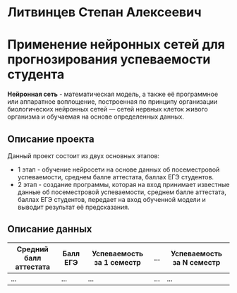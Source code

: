 # Литвинцев Степан Алексеевич
# Применение нейронных сетей для прогнозирования успеваемости студента
<b>Нейронная сеть</b> - математическая модель, а также её программное или аппаратное воплощение, построенная по принципу организации биологических нейронных сетей — сетей нервных клеток живого организма и обучаемая на основе определенных данных.
## Описание проекта
Данный проект состоит из двух основных этапов:
- 1 этап - обучение нейросети на основе данных об посеместровой успеваемости, среднем балле аттестата, баллах ЕГЭ студентов.
- 2 этап - создание программы, которая на вход принимает известные данные об посеместровой успеваемости, среднем балле аттестата, баллах ЕГЭ студентов, передает на вход обученной модели и выводит результат её предсказания.
## Описание данных
|Средний балл аттестата|Балл ЕГЭ|Успеваемость за 1 семестр|...|Успеваемость за N семестр|
|----------------------|--------|-------------------------|---|-------------------------|
|...                   |...     |...                      |...|...                      |
